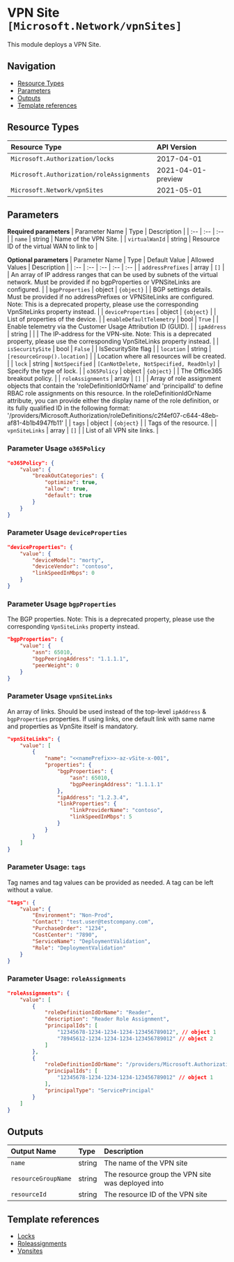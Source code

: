 # VPN Site `[Microsoft.Network/vpnSites]`

This module deploys a VPN Site.
## Navigation

- [Resource Types](#Resource-Types)
- [Parameters](#Parameters)
- [Outputs](#Outputs)
- [Template references](#Template-references)

## Resource Types

| Resource Type | API Version |
| :-- | :-- |
| `Microsoft.Authorization/locks` | 2017-04-01 |
| `Microsoft.Authorization/roleAssignments` | 2021-04-01-preview |
| `Microsoft.Network/vpnSites` | 2021-05-01 |

## Parameters

**Required parameters**
| Parameter Name | Type | Description |
| :-- | :-- | :-- |
| `name` | string | Name of the VPN Site. |
| `virtualWanId` | string | Resource ID of the virtual WAN to link to |

**Optional parameters**
| Parameter Name | Type | Default Value | Allowed Values | Description |
| :-- | :-- | :-- | :-- | :-- |
| `addressPrefixes` | array | `[]` |  | An array of IP address ranges that can be used by subnets of the virtual network. Must be provided if no bgpProperties or VPNSiteLinks are configured. |
| `bgpProperties` | object | `{object}` |  | BGP settings details. Must be provided if no addressPrefixes or VPNSiteLinks are configured. Note: This is a deprecated property, please use the corresponding VpnSiteLinks property instead. |
| `deviceProperties` | object | `{object}` |  | List of properties of the device. |
| `enableDefaultTelemetry` | bool | `True` |  | Enable telemetry via the Customer Usage Attribution ID (GUID). |
| `ipAddress` | string |  |  | The IP-address for the VPN-site. Note: This is a deprecated property, please use the corresponding VpnSiteLinks property instead. |
| `isSecuritySite` | bool | `False` |  | IsSecuritySite flag |
| `location` | string | `[resourceGroup().location]` |  | Location where all resources will be created. |
| `lock` | string | `NotSpecified` | `[CanNotDelete, NotSpecified, ReadOnly]` | Specify the type of lock. |
| `o365Policy` | object | `{object}` |  | The Office365 breakout policy. |
| `roleAssignments` | array | `[]` |  | Array of role assignment objects that contain the 'roleDefinitionIdOrName' and 'principalId' to define RBAC role assignments on this resource. In the roleDefinitionIdOrName attribute, you can provide either the display name of the role definition, or its fully qualified ID in the following format: '/providers/Microsoft.Authorization/roleDefinitions/c2f4ef07-c644-48eb-af81-4b1b4947fb11' |
| `tags` | object | `{object}` |  | Tags of the resource. |
| `vpnSiteLinks` | array | `[]` |  | List of all VPN site links. |


### Parameter Usage `o365Policy`

```json
"o365Policy": {
    "value": {
        "breakOutCategories": {
            "optimize": true,
            "allow": true,
            "default": true
        }
    }
}
```

### Parameter Usage `deviceProperties`

```json
"deviceProperties": {
    "value": {
        "deviceModel": "morty",
        "deviceVendor": "contoso",
        "linkSpeedInMbps": 0
    }
}
```

### Parameter Usage `bgpProperties`

The BGP properties. Note: This is a deprecated property, please use the corresponding `VpnSiteLinks` property instead.

```json
"bgpProperties": {
    "value": {
        "asn": 65010,
        "bgpPeeringAddress": "1.1.1.1",
        "peerWeight": 0
    }
}
```

### Parameter Usage `vpnSiteLinks`

An array of links. Should be used instead of the top-level `ipAddress` & `bgpProperties` properties. If using links,  one default link with same name and properties as VpnSite itself is mandatory.

```json
"vpnSiteLinks": {
    "value": [
        {
            "name": "<<namePrefix>>-az-vSite-x-001",
            "properties": {
                "bgpProperties": {
                    "asn": 65010,
                    "bgpPeeringAddress": "1.1.1.1"
                },
                "ipAddress": "1.2.3.4",
                "linkProperties": {
                    "linkProviderName": "contoso",
                    "linkSpeedInMbps": 5
                }
            }
        }
    ]
}
```


### Parameter Usage: `tags`

Tag names and tag values can be provided as needed. A tag can be left without a value.

```json
"tags": {
    "value": {
        "Environment": "Non-Prod",
        "Contact": "test.user@testcompany.com",
        "PurchaseOrder": "1234",
        "CostCenter": "7890",
        "ServiceName": "DeploymentValidation",
        "Role": "DeploymentValidation"
    }
}
```

### Parameter Usage: `roleAssignments`

```json
"roleAssignments": {
    "value": [
        {
            "roleDefinitionIdOrName": "Reader",
            "description": "Reader Role Assignment",
            "principalIds": [
                "12345678-1234-1234-1234-123456789012", // object 1
                "78945612-1234-1234-1234-123456789012" // object 2
            ]
        },
        {
            "roleDefinitionIdOrName": "/providers/Microsoft.Authorization/roleDefinitions/c2f4ef07-c644-48eb-af81-4b1b4947fb11",
            "principalIds": [
                "12345678-1234-1234-1234-123456789012" // object 1
            ],
            "principalType": "ServicePrincipal"
        }
    ]
}
```

## Outputs

| Output Name | Type | Description |
| :-- | :-- | :-- |
| `name` | string | The name of the VPN site |
| `resourceGroupName` | string | The resource group the VPN site was deployed into |
| `resourceId` | string | The resource ID of the VPN site |

## Template references

- [Locks](https://docs.microsoft.com/en-us/azure/templates/Microsoft.Authorization/2017-04-01/locks)
- [Roleassignments](https://docs.microsoft.com/en-us/azure/templates/Microsoft.Authorization/roleAssignments)
- [Vpnsites](https://docs.microsoft.com/en-us/azure/templates/Microsoft.Network/2021-05-01/vpnSites)
